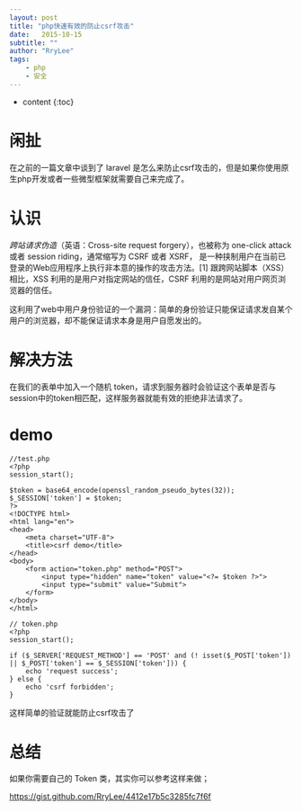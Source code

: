 ```yaml
---
layout: post
title: "php快速有效的防止csrf攻击"
date:   2015-10-15
subtitle: ""
author: "RryLee"
tags:
    - php
    - 安全
---
```


* content
{:toc}

# 闲扯

在之前的一篇文章中谈到了 laravel 是怎么来防止csrf攻击的，但是如果你使用原生php开发或者一些微型框架就需要自己来完成了。

# 认识

*跨站请求伪造*（英语：Cross-site request forgery），也被称为 one-click attack 或者 session riding，通常缩写为 CSRF 或者 XSRF， 是一种挟制用户在当前已登录的Web应用程序上执行非本意的操作的攻击方法。[1] 跟跨网站脚本（XSS）相比，XSS 利用的是用户对指定网站的信任，CSRF 利用的是网站对用户网页浏览器的信任。

这利用了web中用户身份验证的一个漏洞：简单的身份验证只能保证请求发自某个用户的浏览器，却不能保证请求本身是用户自愿发出的。

# 解决方法

在我们的表单中加入一个随机 token，请求到服务器时会验证这个表单是否与session中的token相匹配，这样服务器就能有效的拒绝非法请求了。

# demo

    //test.php
    <?php
    session_start();

    $token = base64_encode(openssl_random_pseudo_bytes(32));
    $_SESSION['token'] = $token;
    ?>
    <!DOCTYPE html>
    <html lang="en">
    <head>
        <meta charset="UTF-8">
        <title>csrf demo</title>
    </head>
    <body>
        <form action="token.php" method="POST">
            <input type="hidden" name="token" value="<?= $token ?>">
            <input type="submit" value="Submit">
        </form>
    </body>
    </html>

    // token.php
    <?php
    session_start();

    if ($_SERVER['REQUEST_METHOD'] == 'POST' and (! isset($_POST['token']) || $_POST['token'] == $_SESSION['token'])) {
        echo 'request success';
    } else {
        echo 'csrf forbidden';
    }

这样简单的验证就能防止csrf攻击了

# 总结

如果你需要自己的 Token 类，其实你可以参考这样来做；

https://gist.github.com/RryLee/4412e17b5c3285fc7f6f

